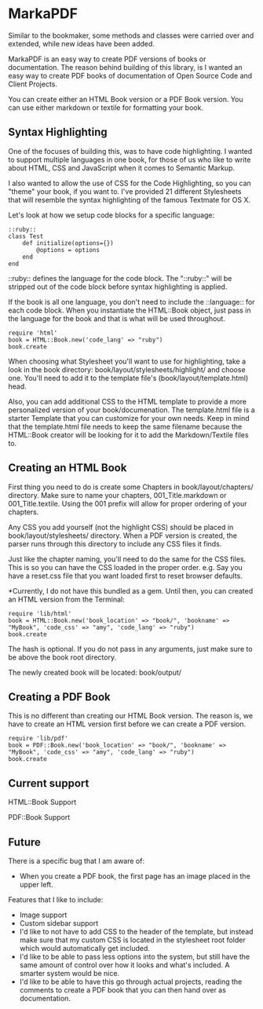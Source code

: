 # MarkaPDF

Similar to the bookmaker, some methods and classes were carried over and extended,
while new ideas have been added.

MarkaPDF is an easy way to create PDF versions of books or documentation. The reason behind
building of this library, is I wanted an easy way to create PDF books of documentation of
Open Source Code and Client Projects. 

You can create either an HTML Book version or a PDF Book version. You can use either
markdown or textile for formatting your book.

## Syntax Highlighting

One of the focuses of building this, was to have code highlighting. I wanted to support
multiple languages in one book, for those of us who like to write about HTML, CSS and
JavaScript when it comes to Semantic Markup.

I also wanted to allow the use of CSS for the Code Highlighting, so you can "theme"
your book, if you want to. I've provided 21 different Stylesheets that will resemble
the syntax highlighting of the famous Textmate for OS X.

Let's look at how we setup code blocks for a specific language:

	::ruby::
	class Test
		def initialize(options={})
			@options = options
		end
	end

::ruby:: defines the language for the code block. The "::ruby::" will be stripped out of
the code block before syntax highlighting is applied.

If the book is all one language, you don't need to include the ::language:: for each code
block. When you instantiate the HTML::Book object, just pass in the language for the book
and that is what will be used throughout.

	require 'html'
	book = HTML::Book.new('code_lang' => "ruby")
	book.create

When choosing what Stylesheet you'll want to use for highlighting, take a look in the 
book directory: book/layout/stylesheets/highlight/ and choose one. You'll need to add
it to the template file's (book/layout/template.html) head.

Also, you can add additional CSS to the HTML template to provide a more personalized
version of your book/documenation. The template.html file is a starter Template that 
you can customize for your own needs. Keep in mind that the template.html file needs
to keep the same filename because the HTML::Book creator will be looking for it to
add the Markdown/Textile files to.

## Creating an HTML Book

First thing you need to do is create some Chapters in book/layout/chapters/ directory.
Make sure to name your chapters, 001_Title.markdown or 001_Title.textile. Using the 001 
prefix will allow for proper ordering of your chapters.

Any CSS you add yourself (not the highlight CSS) should be placed in book/layout/stylesheets/
directory. When a PDF version is created, the parser runs through this directory
to include any CSS files it finds.

Just like the chapter naming, you'll need to do the same for the CSS files. This is so you
can have the CSS loaded in the proper order. e.g. Say you have a reset.css file that you want
loaded first to reset browser defaults.

*Currently, I do not have this bundled as a gem.
Until then, you can created an HTML version from the Terminal:

	require 'lib/html'
	book = HTML::Book.new('book_location' => "book/", 'bookname' => "MyBook", 'code_css' => "amy", 'code_lang' => "ruby")
	book.create

The hash is optional. If you do not pass in any arguments, just make sure to be above
the book root directory.

The newly created book will be located: book/output/


## Creating a PDF Book

This is no different than creating our HTML Book version. The reason is, we have to create
an HTML version first before we can create a PDF version.

	require 'lib/pdf'
	book = PDF::Book.new('book_location' => "book/", 'bookname' => "MyBook", 'code_css' => "amy", 'code_lang' => "ruby")
	book.create


## Current support

HTML::Book Support

PDF::Book Support

## Future

There is a specific bug that I am aware of:

* When you create a PDF book, the first page has an image placed in the upper left. 

Features that I like to include:

* Image support
* Custom sidebar support
* I'd like to not have to add CSS to the header of the template, but instead make sure
  that my custom CSS is located in the stylesheet root folder which would automatically
  get included.
* I'd like to be able to pass less options into the system, but still have the same amount
  of control over how it looks and what's included. A smarter system would be nice.
* I'd like to be able to have this go through actual projects, reading the comments to create
  a PDF book that you can then hand over as documentation. 